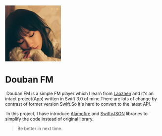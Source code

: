 ![](180.jpg)

# Douban FM

​	Douban FM is a simple FM player which I learn from [Laozhen](http://edu.51cto.com/course/course_id-3536.html) and it's an intact project(App) written in Swift 3.0 of mine.There are lots of change by contrast of former version Swift.So it's hard to convert to the latest API.

​	In this project, I have introduce [Alamofire](https://github.com/Alamofire/Alamofire) and [SwiftyJSON](https://github.com/SwiftyJSON/SwiftyJSON) libraries to simplify the code instead of original library.

> Be better in next time.
